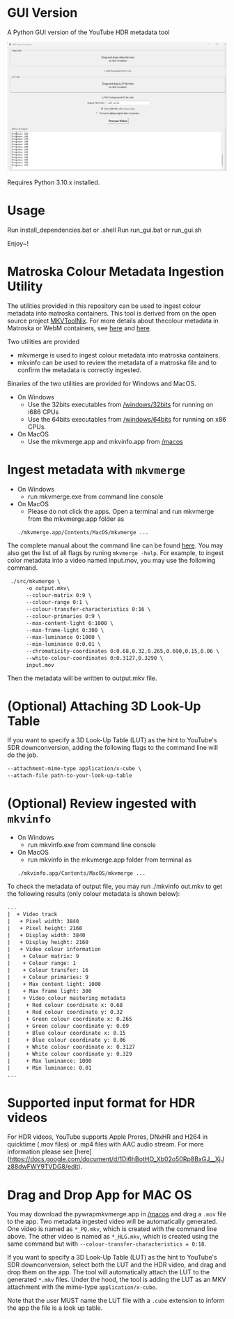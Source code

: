 # GUI Version
A Python GUI version of the YouTube HDR metadata tool

![HDR Video Processor](screenshot.png)

Requires Python 3.10.x installed.

# Usage
Run install_dependencies.bat or .shell
Run run_gui.bat or run_gui.sh

Enjoy~!

# Matroska Colour Metadata Ingestion Utility

The utilities provided in this repository can be used to ingest colour metadata
into matroska containers. This tool is derived from on the open source project
[MKVToolNix](https://github.com/mbunkus/mkvtoolnix). 
For more details about thecolour metadata in Matroska or WebM containers, 
see [here](http://www.webmproject.org/docs/container/#location-of-the-colour-element-in-an-mkv-file)
and [here](http://www.webmproject.org/docs/container/#colour).

Two utilities are provided
* mkvmerge is used to ingest colour metadata into matroska containers.
* mkvinfo can be used to review the metadata of a matroska file and to confirm
  the metadata is correctly ingested.

Binaries of the two utilities are provided for Windows and MacOS.
* On Windows
  * Use the 32bits executables from [/windows/32bits](/windows/32bits) for running on i686 CPUs
  * Use the 64bits executables from [/windows/64bits](/windows/64bits) for running on x86 CPUs.
* On MacOS
  * Use the mkvmerge.app and mkvinfo.app from [/macos](/macos) 

# Ingest metadata with `mkvmerge` 
* On Windows
  * run mkvmerge.exe from command line console
* On MacOS
  * Please do not click the apps. Open a terminal and run mkvmerge from the mkvmerge.app folder as
  ```
  ./mkvmerge.app/Contents/MacOS/mkvmerge ...
  ```

The complete manual about the command line can be found [here](https://mkvtoolnix.download/doc/mkvmerge.html).
You may also get the list of all flags by runing `mkvmerge -help`. 
For example, to ingest color metadata into a video named input.mov, you may use
the following command.
```shell
 ./src/mkvmerge \
      -o output.mkv\
      --colour-matrix 0:9 \
      --colour-range 0:1 \
      --colour-transfer-characteristics 0:16 \
      --colour-primaries 0:9 \
      --max-content-light 0:1000 \
      --max-frame-light 0:300 \
      --max-luminance 0:1000 \
      --min-luminance 0:0.01 \
      --chromaticity-coordinates 0:0.68,0.32,0.265,0.690,0.15,0.06 \
      --white-colour-coordinates 0:0.3127,0.3290 \
      input.mov 
```
Then the metadata will be written to output.mkv file. 

# (Optional) Attaching 3D Look-Up Table
If you want to specify a 3D Look-Up Table (LUT) as the hint to YouTube's SDR
downconversion, adding the following flags to the command line will do the job.
```
--attachment-mime-type application/x-cube \
--attach-file path-to-your-look-up-table
```



# (Optional) Review ingested with `mkvinfo` 
* On Windows
  * run mkvinfo.exe from command line console
* On MacOS
  * run mkvinfo in the mkvmerge.app folder from terminal as
  ```
  ./mkvinfo.app/Contents/MacOS/mkvmerge ...
  ```
To check the metadata of output file, you may run ./mkvinfo out.mkv to get the
following results (only colour metadata is shown below):
```
...
|  + Video track
|   + Pixel width: 3840
|   + Pixel height: 2160
|   + Display width: 3840
|   + Display height: 2160
|   + Video colour information
|    + Colour matrix: 9
|    + Colour range: 1
|    + Colour transfer: 16
|    + Colour primaries: 9
|    + Max content light: 1000
|    + Max frame light: 300
|    + Video colour mastering metadata
|     + Red colour coordinate x: 0.68
|     + Red colour coordinate y: 0.32
|     + Green colour coordinate x: 0.265
|     + Green colour coordinate y: 0.69
|     + Blue colour coordinate x: 0.15
|     + Blue colour coordinate y: 0.06
|     + White colour coordinate x: 0.3127
|     + White colour coordinate y: 0.329
|     + Max luminance: 1000
|     + Min luminance: 0.01
...
```
# Supported input format for HDR videos
For HDR videos, YouTube supports Apple Prores, DNxHR and H264 in quicktime (.mov files) or .mp4 files with AAC audio stream. For more information please see [here] (https://docs.google.com/document/d/1Di6hBotHO_Xb02o50Rp8BxGJ__XjJz88dwFWY9TVDG8/edit).

# Drag and Drop App for MAC OS
You may download the pywrapmkvmerge.app in [/macos](/macos) and drag a `.mov` file to the app. Two metadata ingested video will be automatically generated. One video is named as `*_PQ.mkv`, which is created with the command line above. The other video is named as `*_HLG.mkv`, which is created using the same command but with `--colour-transfer-characteristics = 0:18`.

If you want to specify a 3D Look-Up Table (LUT) as the hint to YouTube's SDR
downconversion, select both the LUT and the HDR video, and drag and drop them on
the app. The tool will automatically attach the LUT to the generated `*.mkv`
files. Under the hood, the tool is adding the LUT as an MKV attachment with the mime-type `application/x-cube`. 

Note that the user MUST name the LUT file with a `.cube` extension to inform the app the file is a look up table.
